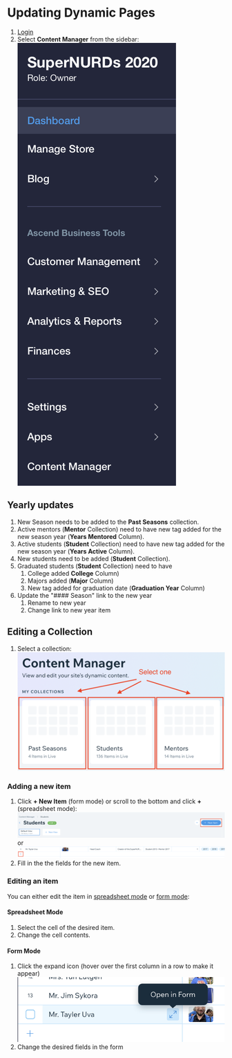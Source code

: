 # Updating Dynamic Pages

1. [Login](logging_in.md)
2. Select **Content Manager** from the sidebar:  
   ![](../assets/images/updating_page_content/content_manager.png)

## Yearly updates

1. New Season needs to be added to the **Past Seasons** collection.
2. Active mentors (**Mentor** Collection) need to have new tag added for the new season year (**Years Mentored** Column).
3. Active students (**Student** Collection) need to have new tag added for the new season year (**Years Active** Column).
4. New students need to be added (**Student** Collection).
5. Graduated students (**Student** Collection) need to have
   1. College added **College** Column)
   2. Majors added (**Major** Column)
   3. New tag added for graduation date (**Graduation Year** Column)
6. Update the "#### Season" link to the new year
   1. Rename to new year
   2. Change link to new year item

## Editing a Collection

1. Select a collection:  
   ![](../assets/images/updating_page_content/collection_select.png)

### Adding a new item

1. Click **+ New Item** (form mode) or scroll to the bottom and click **+** (spreadsheet mode):  
   ![](../assets/images/updating_page_content/new_item.png)  
   or  
   ![](../assets/images/updating_page_content/add_item_list.png)
2. Fill in the the fields for the new item.

### Editing an item

You can either edit the item in [spreadsheet mode](#spreadsheet-mode) or [form mode](#form-mode):

#### Spreadsheet Mode

1. Select the cell of the desired item.
2. Change the cell contents.

#### Form Mode

1. Click the expand icon (hover over the first column in a row to make it appear)
![](../assets/images/updating_page_content/form_edit.png)
2. Change the desired fields in the form
